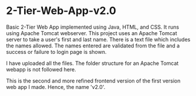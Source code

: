 # 2-Tier-Web-App-v2.0

Basic 2-Tier Web App implemented using Java, HTML, and CSS. It runs using Apache Tomcat webserver. This project uses an Apache Tomcat server to take a user's first and last name. There is a text file which includes the names allowed. The names entered are validated from the file and a success or failure to login page is shown.

I have uploaded all the files. The folder structure for an Apache Tomcat webapp is not followed here.

This is the second and more refined frontend version of the first version web app I made. Hence, the name 'v2.0'.
